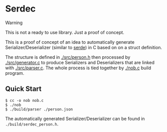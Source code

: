 # Serdec

> [!WARNING]
> This is not a ready to use library. Just a proof of concept.

This is a proof of concept of an idea to automatically generate Serializer/Deserializer (similar to [serde](https://serde.rs/)) in C based on on a struct definition.

The structure is defined in [./src/person.h](./src/person.h) then processed by [./src/generator.c](./src/generator.c) to produce Serializers and Deserializers that are linked with [./src/parser.c](./src/parser.c). The whole process is tied together by [./nob.c](./nob.c) build program.

## Quick Start

```console
$ cc -o nob nob.c
$ ./nob
$ ./build/parser ./person.json
```

The automatically generated Serializer/Deserializer can be found in `./build/serdec_person.h`.
